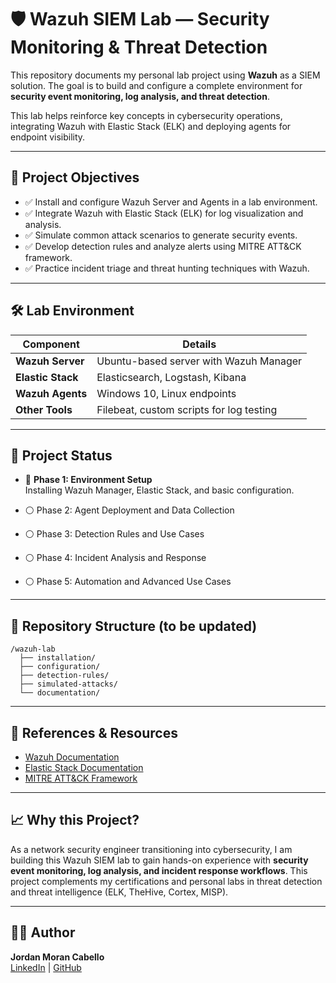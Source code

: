 # 🛡️ Wazuh SIEM Lab — Security Monitoring & Threat Detection

This repository documents my personal lab project using **Wazuh** as a SIEM solution. The goal is to build and configure a complete environment for **security event monitoring, log analysis, and threat detection**.

This lab helps reinforce key concepts in cybersecurity operations, integrating Wazuh with Elastic Stack (ELK) and deploying agents for endpoint visibility.

---

## 📌 Project Objectives

- ✅ Install and configure Wazuh Server and Agents in a lab environment.
- ✅ Integrate Wazuh with Elastic Stack (ELK) for log visualization and analysis.
- ✅ Simulate common attack scenarios to generate security events.
- ✅ Develop detection rules and analyze alerts using MITRE ATT&CK framework.
- ✅ Practice incident triage and threat hunting techniques with Wazuh.

---

## 🛠️ Lab Environment

| Component        | Details                                 |
|------------------|-----------------------------------------|
| **Wazuh Server** | Ubuntu-based server with Wazuh Manager  |
| **Elastic Stack**| Elasticsearch, Logstash, Kibana         |
| **Wazuh Agents** | Windows 10, Linux endpoints             |
| **Other Tools**  | Filebeat, custom scripts for log testing|

---

## 📝 Project Status

- 🔵 **Phase 1: Environment Setup**  
  Installing Wazuh Manager, Elastic Stack, and basic configuration.

- ⚪ Phase 2: Agent Deployment and Data Collection  
- ⚪ Phase 3: Detection Rules and Use Cases  
- ⚪ Phase 4: Incident Analysis and Response  
- ⚪ Phase 5: Automation and Advanced Use Cases

---

## 📂 Repository Structure (to be updated)

```
/wazuh-lab
  ├── installation/
  ├── configuration/
  ├── detection-rules/
  ├── simulated-attacks/
  └── documentation/
```

---

## 🔗 References & Resources

- [Wazuh Documentation](https://documentation.wazuh.com/current/index.html)
- [Elastic Stack Documentation](https://www.elastic.co/guide/index.html)
- [MITRE ATT&CK Framework](https://attack.mitre.org/)

---

## 📈 Why this Project?

As a network security engineer transitioning into cybersecurity, I am building this Wazuh SIEM lab to gain hands-on experience with **security event monitoring, log analysis, and incident response workflows**. This project complements my certifications and personal labs in threat detection and threat intelligence (ELK, TheHive, Cortex, MISP).

---

## 👨‍💻 Author

**Jordan Moran Cabello**  
[LinkedIn](https://www.linkedin.com/in/tu-perfil/) | [GitHub](https://github.com/jomocasec1990)

